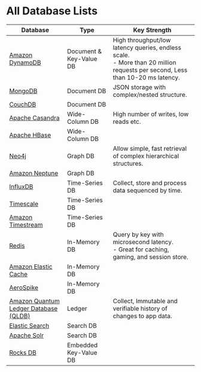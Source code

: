 
# All Database Lists

| Database                                                                                                    | Type                    | Key Strength                                                                                                                     |
|-------------------------------------------------------------------------------------------------------------|-------------------------|----------------------------------------------------------------------------------------------------------------------------------|
| [Amazon DynamoDB](../2_AWSServices/6_DatabaseServices/AmazonDynamoDB/Readme.md)                             | Document & Key-Value DB | High throughput/low latency queries, endless scale. <br/>- More than 20 million requests per second, Less than 10-20 ms latency. |
| [MongoDB](10_Document-Databases/MongoDB/Readme.md)                                                          | Document DB             | JSON storage with complex/nested structure.                                                                                      |
| [CouchDB](https://couchdb.apache.org)                                                                       | Document DB             |                                                                                                                                  |
| [Apache Casandra](11_WideColumn-Databases/ApacheCasandra.md)                                                | Wide-Column DB          | High number of writes, low reads etc.                                                                                            |
| [Apache HBase](11_WideColumn-Databases/ApacheHBase.md)                                                      | Wide-Column DB          |                                                                                                                                  |
| [Neo4j](13_Graph-Databases/Neo4j.md)                                                                        | Graph DB                | Allow simple, fast retrieval of complex hierarchical structures.                                                                 |
| [Amazon Neptune](../2_AWSServices/6_DatabaseServices/AmazonNeptune.md)                                      | Graph DB                |                                                                                                                                  |
| [InfluxDB](12_TimeSeries-Databases/InfluxDB.md)                                                             | Time-Series DB          | Collect, store and process data sequenced by time.                                                                               |
| [Timescale](12_TimeSeries-Databases/Timescale.md)                                                           | Time-Series DB          |                                                                                                                                  |
| [Amazon Timestream](https://aws.amazon.com/timestream/)                                                     | Time-Series DB          |                                                                                                                                  |
| [Redis](8_InMemory-Databases/Redis/Readme.md)                                                               | In-Memory DB            | Query by key with microsecond latency. <br/>- Great for caching, gaming, and session store.                                      |
| [Amazon Elastic Cache](../2_AWSServices/6_DatabaseServices/AmazonElasticCache/Readme.md)                    | In-Memory DB            |                                                                                                                                  |
| [AeroSpike](8_InMemory-Databases/AeroSpike.md)                                                              | In-Memory DB            |                                                                                                                                  |
| [Amazon Quantum Ledger Database (QLDB)](../2_AWSServices/6_DatabaseServices/AmazonQuantumLedgerDatabase.md) | Ledger                  | Collect, Immutable and verifiable history of changes to app data.                                                                |
| [Elastic Search](9_Search-Databases/ElasticSearch/Readme.md)                                                | Search DB               |                                                                                                                                  |
| [Apache Solr](9_Search-Databases/ApacheSolr.md)                                                             | Search DB               |                                                                                                                                  |
| [Rocks DB](14_EmbededKeyValue-Databases/RocksDB.md)                                                         | Embedded Key-Value DB   |                                                                                                                                  |